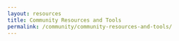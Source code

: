 ```yaml
---
layout: resources
title: Community Resources and Tools
permalink: /community/community-resources-and-tools/
---
```

